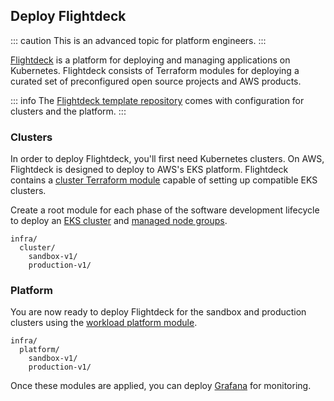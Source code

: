 ## Deploy Flightdeck

::: caution
This is an advanced topic for platform engineers.
:::

[Flightdeck](https://github.com/thoughtbot/flightdeck) is a platform for
deploying and managing applications on Kubernetes. Flightdeck consists of
Terraform modules for deploying a curated set of preconfigured open source
projects and AWS products.

::: info
The [Flightdeck template
repository](https://github.com/thoughtbot/flightdeck-template) comes with
configuration for clusters and the platform.
:::

### Clusters

In order to deploy Flightdeck, you'll first need Kubernetes clusters. On
AWS, Flightdeck is designed to deploy to AWS's EKS platform. Flightdeck
contains a [cluster Terraform module](https://github.com/thoughtbot/flightdeck/tree/main/aws/cluster)
capable of setting up compatible EKS clusters.

Create a root module for each phase of the software development lifecycle to
deploy an [EKS cluster](https://docs.aws.amazon.com/eks/latest/userguide/clusters.html)
and [managed node groups](https://docs.aws.amazon.com/eks/latest/userguide/managed-node-groups.html).

```
infra/
  cluster/
    sandbox-v1/
    production-v1/
```

### Platform

You are now ready to deploy Flightdeck for the sandbox and production clusters
using the [workload platform module](https://github.com/thoughtbot/flightdeck/tree/main/aws/platform).

```
infra/
  platform/
    sandbox-v1/
    production-v1/
```

Once these modules are applied, you can deploy [Grafana](#deploy-grafana) for
monitoring.
